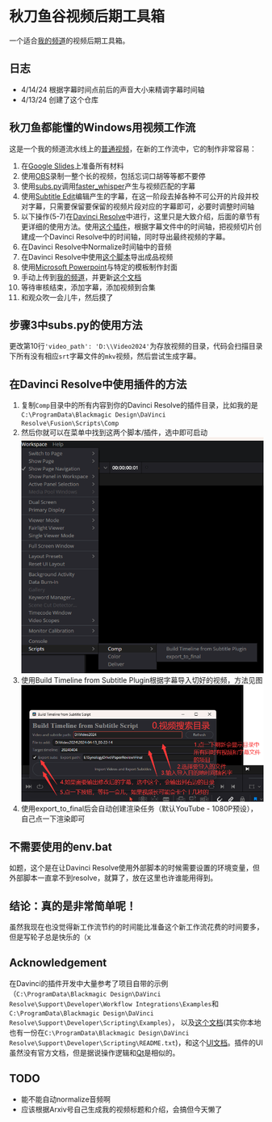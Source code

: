# 秋刀鱼谷视频后期工具箱

一个适合[我的频道](https://space.bilibili.com/823532)的视频后期工具箱。

## 日志
- 4/14/24 根据字幕时间点前后的声音大小来精调字幕时间轴
- 4/13/24 创建了这个仓库

## 秋刀鱼都能懂的Windows用视频工作流
这是一个我的频道流水线上的[普通视频](https://www.bilibili.com/video/BV12F4m1N7Mc/)，在新的工作流中，它的制作非常容易：
1. 在[Google Slides](https://docs.google.com/presentation)上准备所有材料
2. 使用[OBS](https://obsproject.com/)录制一整个长的视频，包括忘词口胡等等都不要停
3. 使用[subs.py](subs.py)调用[faster_whisper](https://github.com/SYSTRAN/faster-whisper)产生与视频匹配的字幕
4. 使用[Subtitle Edit](https://github.com/SubtitleEdit/subtitleedit)编辑产生的字幕，在这一阶段去掉各种不可公开的片段并校对字幕，只需要保留要保留的视频片段对应的字幕即可，必要时调整时间轴
5. 以下操作(5-7)在[Davinci Resolve](https://www.blackmagicdesign.com/products/davinciresolve)中进行，这里只是大致介绍，后面的章节有更详细的使用方法。使用[这个插件](<Comp/Build Timeline from Subtitle Plugin.py>)，根据字幕文件中的时间轴，把视频切片创建成一个Davinci Resolve中的时间轴，同时导出最终视频的字幕。
6. 在Davinci Resolve中Normalize时间轴中的音频
7. 在Davinci Resolve中使用[这个脚本](Comp/export_to_final.py)导出成品视频
8. 使用[Microsoft Powerpoint](https://www.microsoft.com/en-us/microsoft-365/powerpoint)与特定的模板制作封面
9. 手动上传到[我的频道](https://space.bilibili.com/823532)，并更新[这个文档](https://docs.qq.com/sheet/DSUdOTG9xWUdydVB6)
10. 等待审核结束，添加字幕，添加视频到合集
11. 和观众吹一会儿牛，然后摸了

## 步骤3中subs.py的使用方法
更改第10行`'video_path': 'D:\\Video2024'`为存放视频的目录，代码会扫描目录下所有没有相应`srt`字幕文件的`mkv`视频，然后尝试生成字幕。

## 在Davinci Resolve中使用插件的方法
1. 复制`Comp`目录中的所有内容到你的Davinci Resolve的插件目录，比如我的是`C:\ProgramData\Blackmagic Design\DaVinci Resolve\Fusion\Scripts\Comp`
2. 然后你就可以在菜单中找到这两个脚本/插件，选中即可启动
![alt text](figs/menu.png)
3. 使用Build Timeline from Subtitle Plugin根据字幕导入切好的视频，方法见图
![alt text](figs/plugin.png)
4. 使用export_to_final后会自动创建渲染任务（默认YouTube - 1080P预设），自己点一下渲染即可

## 不需要使用的env.bat
如题，这个是在让Davinci Resolve使用外部脚本的时候需要设置的环境变量，但外部脚本一直拿不到resolve，就算了，放在这里也许谁能用得到。

## 结论：真的是非常简单呢！
虽然我现在也没觉得新工作流节约的时间能比准备这个新工作流花费的时间要多，但是写轮子总是快乐的（x

## Acknowledgement
在Davinci的插件开发中大量参考了项目自带的示例（`C:\ProgramData\Blackmagic Design\DaVinci Resolve\Support\Developer\Workflow Integrations\Examples`和`C:\ProgramData\Blackmagic Design\DaVinci Resolve\Support\Developer\Scripting\Examples`），
以及[这个文档](https://resolve.cafe/developers/scripting/)(其实你本地也有一份在`C:\ProgramData\Blackmagic Design\DaVinci Resolve\Support\Developer\Scripting\README.txt`)，和这个[UI文档](https://resolvedevdoc.readthedocs.io/en/latest/UI_elements_attrb.html#window)。插件的UI虽然没有官方文档，但是据说操作逻辑和[Qt](https://www.qt.io/)是相似的。

## TODO
- 能不能自动normalize音频啊
- 应该根据Arxiv号自己生成我的视频标题和介绍，会搞但今天懒了
